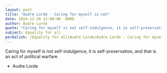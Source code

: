 ```yaml
---
layout: post
title: "Audre Lorde - Caring for myself is not"
date: 2024-12-28 12:00:00 -0000
author: Audre Lorde
quote: "Caring for myself is not self-indulgence, it is self-preservation, and that is an act of political warfare."
subject: Equality for all
permalink: /Equality for all/Audre Lorde/Audre Lorde - Caring for myself is not
---
```


Caring for myself is not self-indulgence, it is self-preservation, and that is an act of political warfare.

- Audre Lorde
